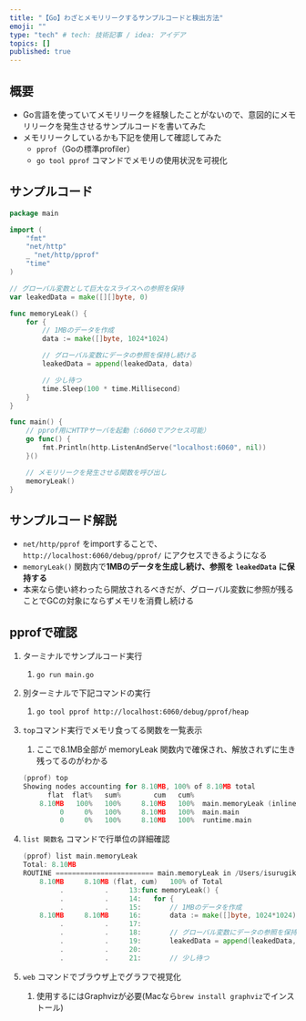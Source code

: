 ```yaml
---
title: "【Go】わざとメモリリークするサンプルコードと検出方法"
emoji: ""
type: "tech" # tech: 技術記事 / idea: アイデア
topics: []
published: true
---
```


## 概要

- Go言語を使っていてメモリリークを経験したことがないので、意図的にメモリリークを発生させるサンプルコードを書いてみた
- メモリリークしているかも下記を使用して確認してみた
	- `pprof`（Goの標準profiler）
	- `go tool pprof` コマンドでメモリの使用状況を可視化

## サンプルコード


```go
package main

import (
	"fmt"
	"net/http"
	_ "net/http/pprof"
	"time"
)

// グローバル変数として巨大なスライスへの参照を保持
var leakedData = make([][]byte, 0)

func memoryLeak() {
	for {
		// 1MBのデータを作成
		data := make([]byte, 1024*1024)

		// グローバル変数にデータの参照を保持し続ける
		leakedData = append(leakedData, data)

		// 少し待つ
		time.Sleep(100 * time.Millisecond)
	}
}

func main() {
	// pprof用にHTTPサーバを起動（:6060でアクセス可能）
	go func() {
		fmt.Println(http.ListenAndServe("localhost:6060", nil))
	}()

	// メモリリークを発生させる関数を呼び出し
	memoryLeak()
}
```


## サンプルコード解説

- `net/http/pprof` をimportすることで、`http://localhost:6060/debug/pprof/` にアクセスできるようになる
- `memoryLeak()` 関数内で**1MBのデータを生成し続け、参照を** **`leakedData`** **に保持する**
- 本来なら使い終わったら開放されるべきだが、グローバル変数に参照が残ることでGCの対象にならずメモリを消費し続ける

## pprofで確認

1. ターミナルでサンプルコード実行
	1. `go run main.go`
2. 別ターミナルで下記コマンドの実行
	1. `go tool pprof http://localhost:6060/debug/pprof/heap`
3. `top`コマンド実行でメモリ食ってる関数を一覧表示
	1. ここで8.1MB全部が memoryLeak 関数内で確保され、解放されずに生き残ってるのがわかる

	```go
	(pprof) top
	Showing nodes accounting for 8.10MB, 100% of 8.10MB total
	      flat  flat%   sum%        cum   cum%
	    8.10MB   100%   100%     8.10MB   100%  main.memoryLeak (inline)
	         0     0%   100%     8.10MB   100%  main.main
	         0     0%   100%     8.10MB   100%  runtime.main
	```

4. `list 関数名` コマンドで行単位の詳細確認

	```go
	(pprof) list main.memoryLeak
	Total: 8.10MB
	ROUTINE ======================== main.memoryLeak in /Users/isurugikeito/dev/go/go-demo/demo/low_layer/main.go
	    8.10MB     8.10MB (flat, cum)   100% of Total
	         .          .     13:func memoryLeak() {
	         .          .     14:	for {
	         .          .     15:		// 1MBのデータを作成
	    8.10MB     8.10MB     16:		data := make([]byte, 1024*1024)
	         .          .     17:
	         .          .     18:		// グローバル変数にデータの参照を保持し続ける
	         .          .     19:		leakedData = append(leakedData, data)
	         .          .     20:
	         .          .     21:		// 少し待つ
	```

5. `web` コマンドでブラウザ上でグラフで視覚化
	1. 使用するにはGraphvizが必要(Macなら`brew install graphviz`でインストール)
	